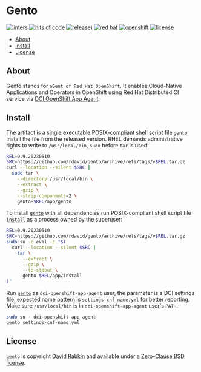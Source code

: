 # Gento

[![linters](https://github.com/rdavid/gento/actions/workflows/lint.yml/badge.svg)](https://github.com/rdavid/gento/actions/workflows/lint.yml)
[![hits of code](https://hitsofcode.com/github/rdavid/gento?branch=master&label=hits%20of%20code)](https://hitsofcode.com/view/github/rdavid/gento?branch=master)
[![release)](https://img.shields.io/github/v/release/rdavid/gento?color=blue&label=%20&logo=semver&logoColor=white&style=flat)](https://github.com/rdavid/gento/releases)
[![red hat](https://img.shields.io/badge/red%20hat---?color=gray&logo=redhat&logoColor=red&style=flat)](https://www.redhat.com)
[![openshift](https://img.shields.io/badge/openshift---?color=gray&logo=redhatopenshift&logoColor=red&style=flat)](https://www.redhat.com/en/technologies/cloud-computing/openshift)
[![license](https://img.shields.io/github/license/rdavid/gento?color=blue&labelColor=gray&logo=freebsd&logoColor=lightgray&style=flat)](https://github.com/rdavid/gento/blob/master/LICENSE)

* [About](#about)
* [Install](#install)
* [License](#license)

## About

Gento stands for `aGent of Red Hat OpenShift`. It enables Cloud-Native
Applications and Operators in OpenShift using Red Hat Distributed CI service
via
[DCI OpenShift App Agent](https://github.com/redhat-cip/dci-openshift-app-agent).

## Install

The artifact is a single executable POSIX-compliant shell script file
[`gento`](https://github.com/rdavid/gento/blob/master/app/gento). Install the
file from the released version. RHEL demands administrative rights to write to
`/usr/local/bin`, `sudo` before `tar` is used:

```sh
REL=0.9.20230510
SRC=https://github.com/rdavid/gento/archive/refs/tags/v$REL.tar.gz
curl --location --silent $SRC |
  sudo tar \
    --directory /usr/local/bin \
    --extract \
    --gzip \
    --strip-components=2 \
    gento-$REL/app/gento
```

To install [`gento`](https://github.com/rdavid/gento/blob/master/app/gento)
with all dependencies run POSIX-compliant shell script file
[`install`](https://github.com/rdavid/gento/blob/master/app/install) as a
process owned by the superuser:

```sh
REL=0.9.20230510
SRC=https://github.com/rdavid/gento/archive/refs/tags/v$REL.tar.gz
sudo su -c eval -c "$(
  curl --location --silent $SRC |
    tar \
      --extract \
      --gzip \
      --to-stdout \
      gento-$REL/app/install
)"
```

Run [`gento`](https://github.com/rdavid/gento/blob/master/app/gento) as
`dci-openshift-app-agent` user, the parameter is a DCI settings file, expected
name pattern is `settings-cnf-name.yml` for better reporting. Make sure
`/usr/local/bin` is in `dci-openshift-app-agent` user's `PATH`.

```sh
sudo su - dci-openshift-app-agent
gento settings-cnf-name.yml
```

## License

`gento` is copyright [David Rabkin](http://cv.rabkin.co.il) and available
under a
[Zero-Clause BSD license](https://github.com/rdavid/gento/blob/master/LICENSE).
